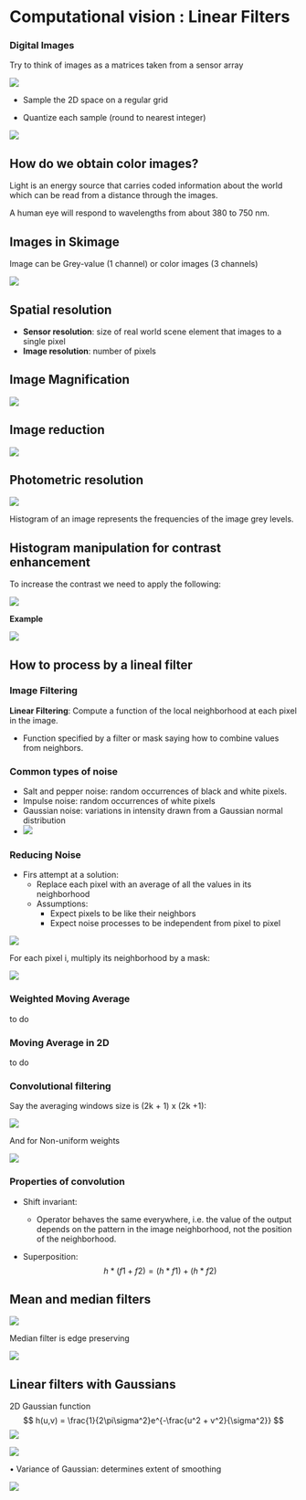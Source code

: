 # Computational vision : Linear Filters

### Digital Images

Try to think of images as a matrices taken from a sensor array

![](img/w2/simi_1.JPG)

* Sample the 2D space on a regular grid

* Quantize each sample (round to nearest integer)

  

![](img/w2/grid.JPG)

## How do we obtain color images?

Light is an energy source that carries coded information about the world which can be read from a distance through the images.

A human eye will respond to wavelengths from about 380 to 750 nm.

## Images in Skimage

Image can be Grey-value (1 channel) or color images (3 channels)

![](img/w2/grid2.JPG)

## Spatial resolution

* **Sensor resolution**: size of real world scene element that images to a single pixel
* **Image resolution**: number of pixels

## Image Magnification

![](img/w2/magnification.JPG)

## Image reduction

![](img/w2/reduction.JPG)

## Photometric resolution

![](img/w2/photometric.JPG)

Histogram of an image represents the frequencies of the image grey levels.

## Histogram manipulation for contrast enhancement

To increase the contrast we need to apply the following:

![](img/w2/contrast.JPG)

**Example**

![](img/w2/contrast2.JPG)

## How to process by a lineal filter

### Image Filtering

**Linear Filtering**: Compute a function of the local neighborhood at each pixel in the image.

* Function specified by a filter or mask saying how to combine values from neighbors.

### Common types of noise

* Salt and pepper noise: random occurrences of black and white pixels.
* Impulse noise: random occurrences of white pixels
* Gaussian noise: variations in intensity drawn from a Gaussian normal distribution
* ![](img/w2/types_of_noise.JPG)

### Reducing Noise

* Firs attempt at a solution:
  * Replace each pixel with an average of all the values in its neighborhood
  * Assumptions:
    * Expect pixels to be like their neighbors
    * Expect noise processes to be independent from pixel to pixel

![](img/w2/smooth1.JPG)

For each pixel i, multiply its neighborhood by a mask:

![](img/w2/smooth2.JPG)

### Weighted Moving Average

to do

### Moving Average in 2D

to do

### Convolutional filtering

Say the averaging windows size is (2k + 1) x (2k +1):

![](img/w2/conv_filtering.JPG)

And for Non-uniform weights

![](img/w2/conv_filtering_no_uniform.JPG)

### Properties of convolution

* Shift invariant:

  * Operator behaves the same everywhere, i.e. the value of the output depends on the pattern in the image neighborhood, not the position of the neighborhood.

* Superposition:
  $$
  h * (f1 + f2) = (h * f1) + (h * f2)
  $$
  

## Mean and median filters

![](img/w2/median_filter.JPG)

Median filter is edge preserving

![](img/w2/median_vs_mean.JPG)

## Linear filters with Gaussians

2D Gaussian function
$$
h(u,v) = \frac{1}{2\pi\sigma^2}e^{-\frac{u^2 + v^2}{\sigma^2}}
$$
![](img/w2/gausian.JPG)

![](img/w2/size_kernels.JPG)

• Variance of Gaussian: determines extent of smoothing

![](img/w2/gaussian2.JPG)

